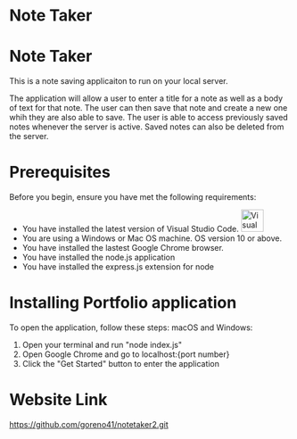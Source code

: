 # Note Taker

# Note Taker
This is a note saving applicaiton to run on your local server.

The application will allow a user to enter a title for a note as well as a body of text for that note. The user can then save that note and create a new one whih they are also able to save. The user is able to access previously saved notes whenever the server is active. Saved notes can also be deleted from the server.

# Prerequisites
Before you begin, ensure you have met the following requirements:
* You have installed the latest version of Visual Studio Code. <img width="40" alt="Visual Studio Code logo" src="https://user-images.githubusercontent.com/84090538/120902068-d96e0600-c603-11eb-9b59-949a731514b4.png" />
* You are using a Windows or Mac OS machine. OS version 10 or above.
* You have installed the lastest Google Chrome browser.
* You have installed the node.js application
* You have installed the express.js extension for node

# Installing Portfolio application
To open the application, follow these steps:
macOS and Windows:
1. Open your terminal and run "node index.js"
2. Open Google Chrome and go to localhost:{port number}
3. Click the "Get Started" button to enter the application

# Website Link
https://github.com/goreno41/notetaker2.git